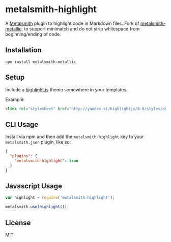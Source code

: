 
# metalsmith-highlight

A [Metalsmith](http://metalsmith.io) plugin to highlight code in Markdown files. Fork of [metalsmith-metallic](https://github.com/weswigham/metalsmith-metallic), to support minimatch and do not strip whitespace from beginning/ending of code.

## Installation

```shell
npm install metalsmith-metallic
```

## Setup

Include a [highlight.js](http://highlightjs.org/download/) theme somewhere in your templates.

Example:
```html
<link rel="stylesheet" href="http://yandex.st/highlightjs/8.0/styles/default.min.css">
```

## CLI Usage

Install via npm and then add the `metalsmith-highlight` key to your `metalsmith.json` plugin, like so:

```json
{
  "plugins": {
    "metalsmith-highlight": true
  } 
}
```

## Javascript Usage

```js
var highlight = require('metalsmith-highlight');

metalsmith.use(highlight());
```

## License
MIT
